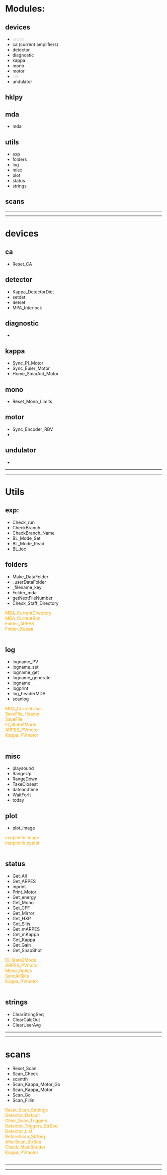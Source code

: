 
# Modules:

## devices
- <span style="color:lightgrey">arpes</span>
- ca  (current amplifiers)
- detector
- diagnostic
- kappa
- mono
- motor
- <span style="color:lightgrey">slit</span>
- undulator

## hklpy 

## mda
- mda

## utils
- exp
- folders
- log
- misc
- plot
- status
- strings

## scans

---
---

# devices


## ca
 - Reset_CA

## detector
- Kappa_DetectorDict
- setdet
- detset
- MPA_Interlock


## diagnostic
- 

## kappa
 - Sync_PI_Motor
 - Sync_Euler_Motor
 - Home_SmarAct_Motor
 

## mono
- Reset_Mono_Limits

## motor
- Sync_Encoder_RBV
- 

## undulator
- 

---
---




# Utils


## exp: 

- Check_run
- CheckBranch
- CheckBranch_Name
- BL_Mode_Set
- BL_Mode_Read
- BL_ioc


## folders
- Make_DataFolder
- _userDataFolder
- _filename_key
- Folder_mda
- getNextFileNumber 
- Check_Staff_Directory

<span style="color:orange">
 MDA_CurrentDirectory <br/> 
 MDA_CurrentRun <br/> 
 Folder_ARPES <br/> 
 Folder_Kappa  <br/>  
 </span>
 <br/> 


## log
- logname_PV
- logname_set
- logname_get
- logname_generate
- logname
- logprint
- log_headerMDA
- scanlog

<span style="color:orange">
MDA_CurrentUser <br/> 
SaveFile_Header <br/> 
SaveFile</br> 
ID_State2Mode  <br/>  
ARPES_PVmotor</br>
Kappa_PVmotor</br>
</span>
<br/> 

## misc
- playsound
- RangeUp
- RangeDown
- TakeClosest
- dateandtime
- WaitForIt
- today


## plot
- plot_image

<span style="color:orange">
 matplotlib.image <br/> 
 matplotlib.pyplot <br/> 
 </span>
 <br/> 


## status

- Get_All
- Get_ARPES
- mprint
- Print_Motor
- Get_energy
- Get_Mono
- Get_CFF
- Get_Mirror
- Get_HXP
- Get_Slits
- Get_mARPES
- Get_mKappa
- Get_Kappa
- Get_Gain
- Get_SnapShot

<span style="color:orange"> 
ID_State2Mode  <br/>  
ARPES_PVmotor</br>
Mono_Optics</br>
SyncAllSlits</br>
Kappa_PVmotor</br>
</span>
<br/> 

## strings
- ClearStringSeq
- ClearCalcOut
- ClearUserAvg

---
---


# scans
- Reset_Scan
- Scan_Check
- scantth
- Scan_Kappa_Motor_Go
- Scan_Kappa_Motor
- Scan_Go
- Scan_Fillin


<span style="color:orange">
Reset_Scan_Settings <br/> 
Detector_Default  <br/>  
Clear_Scan_Triggers</br>
Detector_Triggers_StrSeq</br>
Detector_List</br>
BeforeScan_StrSeq</br>
AfterScan_StrSeq</br>
Check_MainShutter</br>
Kappa_PVmotor</br>
</span>
<br/> 


---
---

